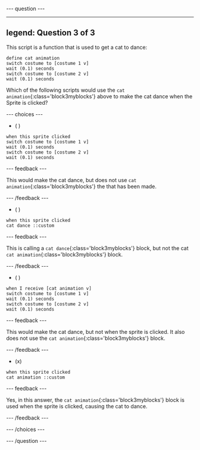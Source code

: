 
--- question ---

---
legend: Question 3 of 3
---

This script is a function that is used to get a cat to dance:

```blocks3
define cat animation
switch costume to [costume 1 v]
wait (0.1) seconds
switch costume to [costume 2 v]
wait (0.1) seconds
```

Which of the following scripts would use the `cat animation`{:class='block3myblocks'} above to make the cat dance when the Sprite is clicked?

--- choices ---

- ( ) 

```blocks3
when this sprite clicked
switch costume to [costume 1 v]
wait (0.1) seconds
switch costume to [costume 2 v]
wait (0.1) seconds
```

  --- feedback ---

  This would make the cat dance, but does not use `cat animation`{:class='block3myblocks'} the that has been made.

  --- /feedback ---

- ( ) 

```blocks3
when this sprite clicked
cat dance ::custom
```

  --- feedback ---

  This is calling a `cat dance`{:class='block3myblocks'} block, but not the cat `cat animation`{:class='block3myblocks'} block.

  --- /feedback ---

- ( ) 

```blocks3
when I receive [cat animation v]
switch costume to [costume 1 v]
wait (0.1) seconds
switch costume to [costume 2 v]
wait (0.1) seconds
```

  --- feedback ---

  This would make the cat dance, but not when the sprite is clicked. It also does not use the `cat animation`{:class='block3myblocks'} block.

  --- /feedback ---

- (x)

```blocks3
when this sprite clicked
cat animation ::custom
```

  --- feedback ---

Yes, in this answer, the `cat animation`{:class='block3myblocks'} block is used when the sprite is clicked, causing the cat to dance.

  --- /feedback ---

--- /choices ---

--- /question ---

